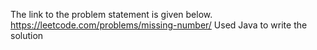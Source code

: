 The link to the problem statement is given below.
https://leetcode.com/problems/missing-number/
Used Java to write the solution
